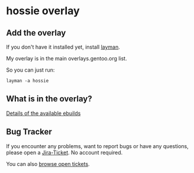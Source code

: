 hossie overlay
==============

Add the overlay
---------------

If you don't have it installed yet, install [layman](https://wiki.gentoo.org/wiki/Layman).

My overlay is in the main overlays.gentoo.org list.

So you can just run:

    layman -a hossie


What is in the overlay?
-----------------------

[Details of the available ebuilds](https://wiki.hossie.de/display/PROJ/Gentoo+Overlay)


Bug Tracker
-----------

If you encounter any problems, want to report bugs or have any questions,
please open a [Jira-Ticket](https://jira.hossie.de/secure/CreateIssue.jspa?pid=10000).
No account required.

You can also [browse open tickets](<https://jira.hossie.de/issues/?jql=project%20%3D%20GOV%20AND%20status%20in%20(Open%2C%20"In%20Progress"%2C%20"In%20Review"%2C%20"Need%20Info")>).